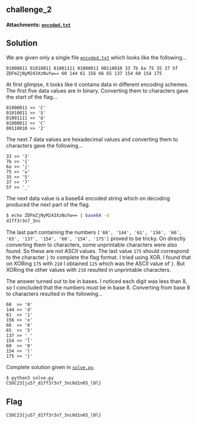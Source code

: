 ## challenge_2

#### Attachments: [`encoded.txt`](./encoded.txt)

## Solution

We are given only a single file [`encoded.txt`](./encoded.txt) which looks like the following...

```
01000011 01010011 01001111 01000011 00110010 33 7b 6a 75 35 37 5f ZDFmZjNyM243XzNuYw== 60 144 61 156 66 65 137 154 60 154 175
```

At first glimpse, it looks like it contains data in different encoding schemes. The first five data values are in binary. Converting them to characters gave the start of the flag...

```
01000011 >> 'C'
01010011 >> 'S'
01001111 >> 'O'
01000011 >> 'C'
00110010 >> '2'
```

The next 7 data values are hexadecimal values and converting them to characters gave the following...

```
33 >> '3'
7b >> '{'
6a >> 'j'
75 >> 'u'
35 >> '5'
37 >> '7'
5f >> '_'
```

The next data value is a base64 encoded string which on decoding produced the next part of the flag.

```bash
$ echo ZDFmZjNyM243XzNuYw== | base64 -d
d1ff3r3n7_3nc
```

The last part containing the numbers `['60', '144', '61', '156', '66', '65', '137', '154', '60', '154', '175']` proved to be tricky. On directly converting them to characters, some unprintable characters were also found. So these are not ASCII values. The last value `175` should correspond to the character `}` to complete the flag format. I tried using XOR. I found that on XORing `175` with `210` I obtained `125` which was the ASCII value of `}`. But XORing the other values with `210` resulted in unprintable characters.

The answer turned out to be in bases. I noticed each digit was less than 8, so I concluded that the numbers must be in base 8. Converting from base 8 to characters resulted in the following...

```
60  >> '0'
144 >> 'd'
61  >> '1'
156 >> 'n'
66  >> '6'
65  >> '5'
137 >> '_'
154 >> 'l'
60  >> '0'
154 >> 'l'
175 >> '}'
```

Complete solution given in [`solve.py`](/solve.py).

```bash
$ python3 solve.py
CSOC23{ju57_d1ff3r3n7_3nc0d1n65_l0l}
```

## Flag

`CSOC23{ju57_d1ff3r3n7_3nc0d1n65_l0l}`

